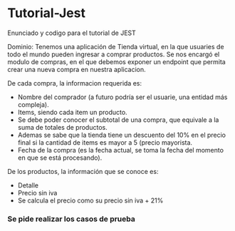 # Tutorial-Jest
Enunciado y codigo para el tutorial de JEST

Dominio: Tenemos una aplicación de Tienda virtual, en la que usuaries de todo el mundo pueden ingresar a comprar productos. Se nos encargó el modulo de compras, en el que debemos exponer un endpoint que permita crear una nueva compra en nuestra aplicacion.

De cada compra, la informacion requerida es:
* Nombre del comprador (a futuro podría ser el usuarie, una entidad más compleja).
* Items, siendo cada item un producto.
* Se debe poder conocer el subtotal de una compra, que equivale a la suma de totales de productos.
* Ademas se sabe que la tienda tiene un descuento del 10% en el precio final si la cantidad de items es mayor a 5 (precio mayorista.
* Fecha de la compra (es la fecha actual, se toma la fecha del momento en que se está procesando).

De los productos, la información que se conoce es: 
* Detalle
* Precio sin iva
* Se calcula el precio como su precio sin iva + 21%

### Se pide realizar los casos de prueba
